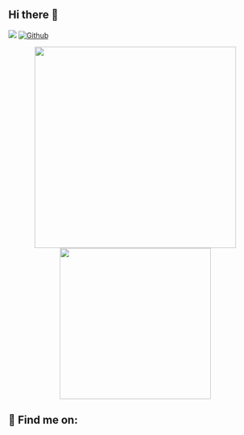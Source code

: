 ## Hi there 👋

![](https://visitor-badge.laobi.icu/badge?page_id=Ravensoft128.Ravensoft128) 
[![Github](https://img.shields.io/github/followers/Ravensoft128?label=Followers&logo=Github)](https://github.com/Ravensoft128)

<p align="center">
  <img width="400" src="https://user-images.githubusercontent.com/85295120/144730654-dfebff3d-d234-4f17-ba90-97055b04f569.gif">
 
  <img width="300" src="https://user-images.githubusercontent.com/85295120/133867507-11babff1-23fa-4e25-b1cd-a8a84c7a31fc.png">
</p>

## :email: Find me on:



